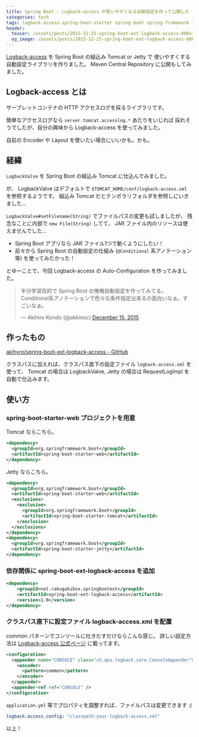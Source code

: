 ```yaml
---
title: Spring Boot - Logback-access が使いやすくなる自動設定を作って公開した
categories: tech
tags: logback-access-spring-boot-starter spring-boot spring-framework logback-access logback java maven
header:
  teaser: /assets/posts/2015-12-25-spring-boot-ext-logback-access-800x300.jpg
  og_image: /assets/posts/2015-12-25-spring-boot-ext-logback-access-800x300.jpg
---
```


[Logback-access] を Spring Boot の組込み Tomcat or Jetty で
使いやすくする自動設定ライブラリを作りました。
Maven Central Repository に公開もしてみました。

[Logback-access]: http://logback.qos.ch/access.html

<!--more-->

## Logback-access とは

サーブレットコンテナの HTTP アクセスログを採るライブラリです。

簡単なアクセスログなら `server.tomcat.accesslog.*` あたりをいじれば
採れそうでしたが、自分の興味から Logback-access を使ってみました。

自前の Encoder や Layout を使いたい場合にいいかも。かも。

## 経緯

`LogbackValve` を Spring Boot の組込み Tomcat に仕込んでみました。

が、 LogbackValve はデフォルトで
`$TOMCAT_HOME/conf/logback-access.xml` を参照するようです。
組込み Tomcat だとテンポラリフォルダを参照しにいきました...

`LogbackValve#setFilename(String)` でファイルパスの変更も試しましたが、
残念なことに内部で `new File(String)` してて、
JAR ファイル内のリソースは使えませんでした...

* Spring Boot アプリなら JAR ファイル1つで動くようにしたい！
* 前々から Spring Boot の自動設定の仕組み
  (`@Conditional` 系アノテーション等) を使ってみたかった！

とゆーことで、今回 Logback-access の Auto-Configuration を作ってみました。

<blockquote class="twitter-tweet"><p lang="ja" dir="ltr">半分学習目的で Spring Boot の俺俺自動設定を作ってみてる。Conditional系アノテーションで色々な条件指定出来るの面白いなぁ。すごいなぁ。</p>&mdash; Akihiro Kondo (@akkinoc) <a href="https://twitter.com/akkinoc/status/676740259024015360?ref_src=twsrc%5Etfw">December 15, 2015</a></blockquote> <script async src="https://platform.twitter.com/widgets.js" charset="utf-8"></script>

## 作ったもの

[akihyro/spring-boot-ext-logback-access - GitHub](https://github.com/akihyro/spring-boot-ext-logback-access)

クラスパスに加えれば、クラスパス直下の設定ファイル `logback-access.xml` を使って、
Tomcat の場合は LogbackValve, Jetty の場合は RequestLogImpl を自動で仕込みます。

## 使い方

### spring-boot-starter-web プロジェクトを用意

Tomcat ならこちら。

```xml
<dependency>
  <groupId>org.springframework.boot</groupId>
  <artifactId>spring-boot-starter-web</artifactId>
</dependency>
```

Jetty ならこちら。

```xml
<dependency>
  <groupId>org.springframework.boot</groupId>
  <artifactId>spring-boot-starter-web</artifactId>
  <exclusions>
    <exclusion>
      <groupId>org.springframework.boot</groupId>
      <artifactId>spring-boot-starter-tomcat</artifactId>
    </exclusion>
  </exclusions>
</dependency>
<dependency>
  <groupId>org.springframework.boot</groupId>
  <artifactId>spring-boot-starter-jetty</artifactId>
</dependency>
```

### 依存関係に spring-boot-ext-logback-access を追加

```xml
<dependency>
    <groupId>net.rakugakibox.springbootext</groupId>
    <artifactId>spring-boot-ext-logback-access</artifactId>
    <version>1.0</version>
</dependency>
```

### クラスパス直下に設定ファイル logback-access.xml を配置

common パターンでコンソールに吐きだすだけならこんな感じ。
詳しい設定方法は [Logback-access 公式ページ] に載ってます。

[Logback-access 公式ページ]: http://logback.qos.ch/access.html

```xml
<configuration>
  <appender name="CONSOLE" class="ch.qos.logback.core.ConsoleAppender">
    <encoder>
      <pattern>common</pattern>
    </encoder>
  </appender>
  <appender-ref ref="CONSOLE" />
</configuration>
```

`application.yml` 等でプロパティを調整すれば、ファイルパスは変更できます :)

```yaml
logback.access.config: "classpath:your-logback-access.xml"
```

以上！
